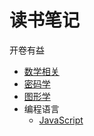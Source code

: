 # 读书笔记
开卷有益  

* [数学相关](./math/README.md)
* [密码学](./cryptography/README.md)
* [图形学](./graphics/README.md)
* 编程语言
	* [JavaScript](./language/javascript/README.md)
